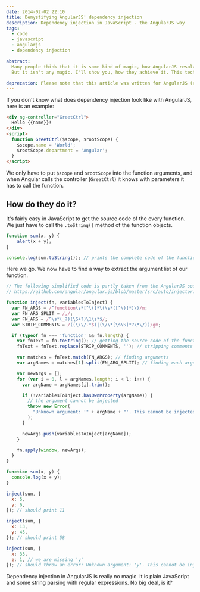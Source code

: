 ```yaml
---
date: 2014-02-02 22:10
title: Demystifying AngularJS' dependency injection
description: Dependency injection in JavaScript - the AngularJS way
tags:
  - code
  - javascript
  - angularjs
  - dependency injection

abstract:
  Many people think that it is some kind of magic, how AngularJS resolves dependencies given as function arguments.
  But it isn't any magic. I'll show you, how they achieve it. This technique can be used everywhere, not just with AngularJS.

deprecation: Please note that this article was written for AngularJS (a.k.a. Angular v1). Do not confuse it with Angular v2 and above.
---
```


If you don't know what does dependency injection look like with AngularJS, here is an example:

```html
<div ng-controller="GreetCtrl">
  Hello {{name}}!
</div>
<script>
  function GreetCtrl($scope, $rootScope) {
    $scope.name = 'World';
    $rootScope.department = 'Angular';
  }
</script>
```

We only have to put `$scope` and `$rootScope` into the function arguments, and when Angular calls the controller (`GreetCtrl`)
it knows with parameters it has to call the function.

## How do they do it?

It's fairly easy in JavaScript to get the source code of the every function. We just have to call the `.toString()` method of the function objects.

```JavaScript
function sum(x, y) {
    alert(x + y);
}

console.log(sum.toString()); // prints the complete code of the function
```

Here we go. We now have to find a way to extract the argument list of our function.

```js
// The following simplified code is partly taken from the AngularJS source code:
// https://github.com/angular/angular.js/blob/master/src/auto/injector.js#L63

function inject(fn, variablesToInject) {
  var FN_ARGS = /^function\s*[^\(]*\(\s*([^\)]*)\)/m;
  var FN_ARG_SPLIT = /,/;
  var FN_ARG = /^\s*(_?)(\S+?)\1\s*$/;
  var STRIP_COMMENTS = /((\/\/.*$)|(\/\*[\s\S]*?\*\/))/gm;

  if (typeof fn === 'function' && fn.length) {
    var fnText = fn.toString(); // getting the source code of the function
    fnText = fnText.replace(STRIP_COMMENTS, ''); // stripping comments like function(/*string*/ a) {}

    var matches = fnText.match(FN_ARGS); // finding arguments
    var argNames = matches[1].split(FN_ARG_SPLIT); // finding each argument name

    var newArgs = [];
    for (var i = 0, l = argNames.length; i < l; i++) {
      var argName = argNames[i].trim();

      if (!variablesToInject.hasOwnProperty(argName)) {
        // the argument cannot be injected
        throw new Error(
          "Unknown argument: '" + argName + "'. This cannot be injected."
        );
      }

      newArgs.push(variablesToInject[argName]);
    }

    fn.apply(window, newArgs);
  }
}

function sum(x, y) {
  console.log(x + y);
}

inject(sum, {
  x: 5,
  y: 6,
}); // should print 11

inject(sum, {
  x: 13,
  y: 45,
}); // should print 58

inject(sum, {
  x: 33,
  z: 1, // we are missing 'y'
}); // should throw an error: Unknown argument: 'y'. This cannot be injected.
```

Dependency injection in AngularJS is really no magic. It is plain JavaScript and some string parsing with regular expressions. No big deal, is it?
